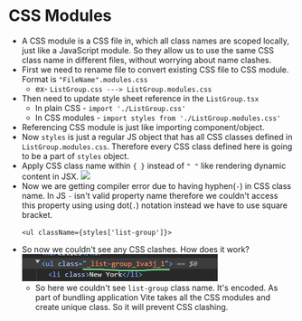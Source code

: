 # CSS Modules
- A CSS module is a CSS file in, which all class names are scoped locally, just like a JavaScript module. So they allow us to use the same CSS class name in different files, without worrying about name clashes.
- First we need to rename file to convert existing CSS file to CSS module. Format is `"FileName".modules.css`
  - ex- `ListGroup.css ---> ListGroup.modules.css`
- Then need to update style sheet reference in the `ListGroup.tsx`
	- In plain CSS - `import './ListGroup.css'`
	- In CSS modules - `import styles from './ListGroup.modules.css'`
- Referencing CSS module is just like importing component/object.
- Now `styles` is just a regular JS object that has all CSS classes defined in `ListGroup.modules.css`. Therefore every CSS class defined here is going to be a part of `styles` object.
- Apply CSS class name within `{ }` instead of `" "` like rendering dynamic content in JSX.
  ![](assets/Pasted%20image%2020240908145939.png)
- Now we are getting compiler error due to having hyphen(`-`) in CSS class name. In JS `-` isn't valid property name therefore we couldn't access this property using using dot(`.`) notation instead we have to use square bracket.
	``` tsx 
	<ul className={styles['list-group']}>
	```
- So now we couldn't see any CSS clashes. How does it work?
  ![](assets/Pasted%20image%2020240908153129.png)
  - So here we couldn't see `list-group` class name. It's encoded. As part of bundling application Vite takes all the CSS modules and create unique class. So it will prevent CSS clashing.